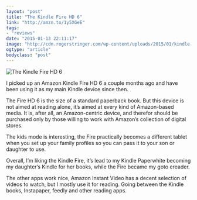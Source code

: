 ```yaml
---
layout: "post"
title: "The Kindle Fire HD 6"
link: "http://amzn.to/1y5XGeE"
tags: 
- "reviews"
date: "2015-01-13 22:11:17"
image: "http://cdn.rogerstringer.com/wp-content/uploads/2015/01/kindle-fire-hd-2014-theverge-13_1320.0.jpg"
ogtype: "article"
bodyclass: "post"
---
```


![The Kindle Fire HD 6](http://cdn.rogerstringer.com/wp-content/uploads/2015/01/kindle-fire-hd-2014-theverge-13_1320.0.jpg "The Kindle Fire HD 6")

I picked up an Amazon Kindle Fire HD 6 a couple months ago and have been using it as my main Kindle device since then.

The Fire HD 6 is the size of a standard paperback book. But this device is not aimed at reading alone, it’s aimed at every kind of Amazon-based media. It is, after all, an Amazon-centric device, and therefor should be purchased only by those willing to work with Amazon’s collection of digital stores.

The kids mode is interesting, the Fire practically becomes a different tablet when you set up your family profiles so you can pass it to your son or daughter to use.

Overall, I’m liking the Kindle Fire, it’s lead to my Kindle Paperwhite becoming my daughter’s Kindle for her books, while the Fire became my goto ereader.

The other apps work nice, Amazon Instant Video has a decent selection of videos to watch, but I mostly use it for reading. Going between the Kindle books, Instapaper, feedly and other reading apps.